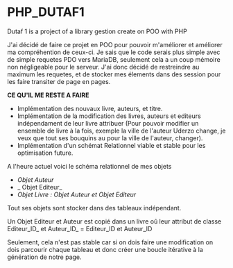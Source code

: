 # PHP_DUTAF1
Dutaf 1 is a project of a library gestion create on POO with PHP

J'ai décidé de faire ce projet en POO pour pouvoir m'améliorer et améliorer ma compréhention de ceux-ci.
Je sais que le code serais plus simple avec de simple requetes PDO vers MariaDB, seulement cela a un coup mémoire non négligeable pour le serveur.
J'ai donc décidé de restreindre au maximum les requetes, et de stocker mes élements dans des session pour les faire transiter de page en pages.

**CE QU'IL ME RESTE A FAIRE**

- Implémentation des nouvaux livre, auteurs, et titre.
- Implémentation de la modification des livres, auteurs et editeurs indépendament de leur livre attribuer (Pour pouvoir modifier un ensemble de livre à la fois,   exemple la ville de l'auteur Uderzo change, je veux que tout ses bouquins au pour la ville de l'auteur, changer).
- Implémentation d'un schémat Relationnel viable et stable pour les optimisation future.

A l'heure actuel voici le schéma relationnel de mes objets

- _Objet Auteur_
- _ Objet Editeur_
- _Objet Livre : Objet Auteur et Objet Editeur_

Tout ses objets sont stocker dans des tableaux indépendant.

Un Objet Editeur et Auteur est copié dans un livre oû leur attribut de classe Editeur_ID_ et Auteur_ID_ = Editeur_ID et Auteur_ID

Seulement, cela n'est pas stable car si on dois faire une modification on dois parcourir chaque tableau et donc créer une boucle itérative à la génération de notre page.




